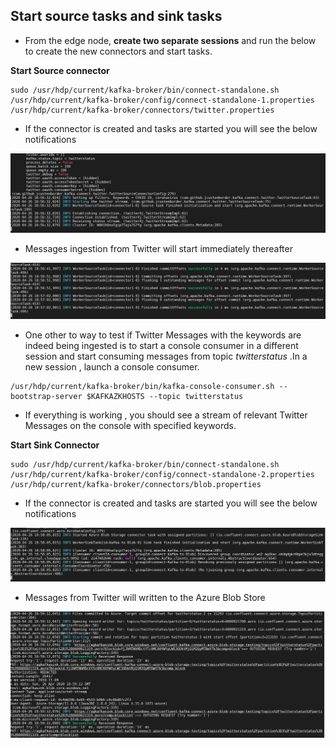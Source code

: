 ## Start source tasks and sink tasks 

- From the edge node, **create two separate sessions** and  run the below to create the new connectors and start tasks.  

**Start Source connector** 
```
sudo /usr/hdp/current/kafka-broker/bin/connect-standalone.sh /usr/hdp/current/kafka-broker/config/connect-standalone-1.properties /usr/hdp/current/kafka-broker/connectors/twitter.properties
```
- If the connector is created and tasks are started you will see the below notifications

![HDInsight Kafka Connect](https://github.com/arnabganguly/Kafkaconnect/blob/master/images/pic21.png)


- Messages ingestion from Twitter will start immediately thereafter 

![HDInsight Kafka Connect](https://github.com/arnabganguly/Kafkaconnect/blob/master/images/pic22.png)

- One other to way to test if Twitter Messages with the keywords are indeed being ingested is to start a console consumer in a different session and start consuming messages from topic *twitterstatus* .In a new session , launch a console consumer. 

```
/usr/hdp/current/kafka-broker/bin/kafka-console-consumer.sh --bootstrap-server $KAFKAZKHOSTS --topic twitterstatus 
```
- If everything is working , you should see a stream of relevant Twitter Messages on the console with specified keywords. 


**Start Sink Connector**

```
sudo /usr/hdp/current/kafka-broker/bin/connect-standalone.sh /usr/hdp/current/kafka-broker/config/connect-standalone-2.properties /usr/hdp/current/kafka-broker/connectors/blob.properties
```

- If the connector is created and tasks are started you will see the below notifications

![HDInsight Kafka Connect](https://github.com/arnabganguly/Kafkaconnect/blob/master/images/pic23.png)

- Messages from Twitter will written to the Azure Blob Store 

![HDInsight Kafka Connect](https://github.com/arnabganguly/Kafkaconnect/blob/master/images/pic24.png)
<!--stackedit_data:
eyJoaXN0b3J5IjpbLTE4ODA0ODA5NTksNzY0NDE3NTA2LC0xMT
M4MDMxNDA2LDYzNDMwMTgzNiwxODk3NzMwMjA2LDEwNzI1MDk5
NTFdfQ==
-->